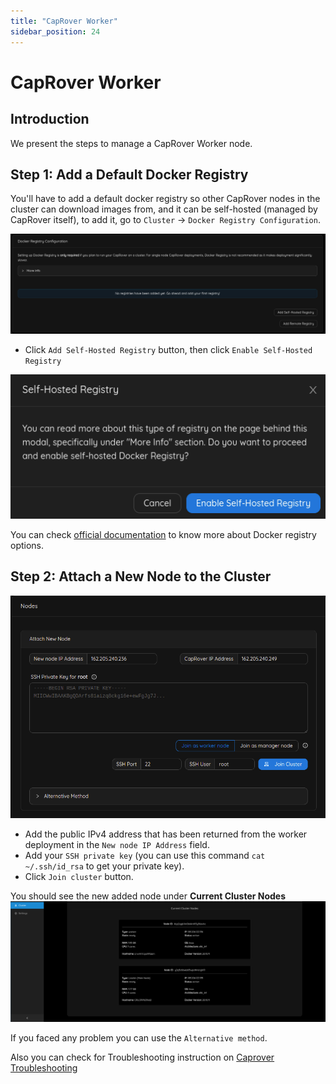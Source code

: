 ```yaml
---
title: "CapRover Worker"
sidebar_position: 24
---
```


<h1> CapRover Worker </h1>

## Introduction

We present the steps to manage a CapRover Worker node.

## Step 1: Add a Default Docker Registry

You'll have to add a default docker registry so other CapRover nodes in the cluster can download images from, and it can be self-hosted (managed by CapRover itself), to add it, go to `Cluster` -> `Docker Registry Configuration`.

![](./img/caprover_docker_registry.png)

- Click `Add Self-Hosted Registry` button, then click `Enable Self-Hosted Registry`

![](./img/caprover_docker_default_registry.png)

You can check [official documentation](https://caprover.com/docs/app-scaling-and-cluster.html#setup-docker-registry) to know more about Docker registry options.



## Step 2: Attach a New Node to the Cluster

![](./img/caprover_add_worker.png)

- Add the public IPv4 address that has been returned from the worker deployment in the `New node IP Address` field.
- Add your `SSH private key` (you can use this command `cat ~/.ssh/id_rsa` to get your private key).
- Click `Join cluster` button.

You should see the new added node under **Current Cluster Nodes**
![](./img/caprover_node_added.png)

If you faced any problem you can use the `Alternative method`.

Also you can check for Troubleshooting instruction on [Caprover Troubleshooting](https://caprover.com/docs/troubleshooting.html#second)